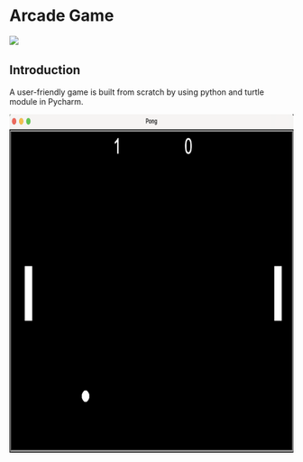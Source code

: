 # Arcade Game

[![](https://img.shields.io/badge/Python-FFD43B?style=for-the-badge&logo=python&logoColor=darkgreen)](https://www.python.org) 

## Introduction 

A user-friendly game is built from scratch by using python and turtle module in Pycharm.  

<img src = "https://github.com/SyeedaKudhsia8/Arcade_Game/blob/main/Arcade%20Game.png" width = 1000 height = "600"/>


